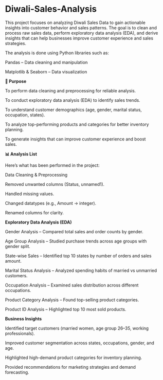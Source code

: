 # Diwali-Sales-Analysis
This project focuses on analyzing Diwali Sales Data to gain actionable insights into customer behavior and sales patterns. The goal is to clean and process raw sales data, perform exploratory data analysis (EDA), and derive insights that can help businesses improve customer experience and sales strategies.

The analysis is done using Python libraries such as:

Pandas – Data cleaning and manipulation

Matplotlib & Seaborn – Data visualization

**🎯 Purpose**

To perform data cleaning and preprocessing for reliable analysis.

To conduct exploratory data analysis (EDA) to identify sales trends.

To understand customer demographics (age, gender, marital status, occupation, states).

To analyze top-performing products and categories for better inventory planning.

To generate insights that can improve customer experience and boost sales.

**📊 Analysis List**

Here’s what has been performed in the project:

Data Cleaning & Preprocessing

Removed unwanted columns (Status, unnamed1).

Handled missing values.

Changed datatypes (e.g., Amount → integer).

Renamed columns for clarity.

**Exploratory Data Analysis (EDA)**

Gender Analysis – Compared total sales and order counts by gender.

Age Group Analysis – Studied purchase trends across age groups with gender split.

State-wise Sales – Identified top 10 states by number of orders and sales amount.

Marital Status Analysis – Analyzed spending habits of married vs unmarried customers.

Occupation Analysis – Examined sales distribution across different occupations.

Product Category Analysis – Found top-selling product categories.

Product ID Analysis – Highlighted top 10 most sold products.

**Business Insights**

Identified target customers (married women, age group 26–35, working professionals).

Improved customer segmentation across states, occupations, gender, and age.

Highlighted high-demand product categories for inventory planning.

Provided recommendations for marketing strategies and demand forecasting.
